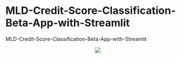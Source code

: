 # MLD-Credit-Score-Classification-Beta-App-with-Streamlit
MLD-Credit-Score-Classification-Beta-App-with-Streamlit

<div align='center'>

[![](https://i.ibb.co/rc4VNc4/MLD-credit-score.png)](https://celik-muhammed-mld-credit-score-classification-beta--app-iz7ki6.streamlitapp.com/)
</div>
